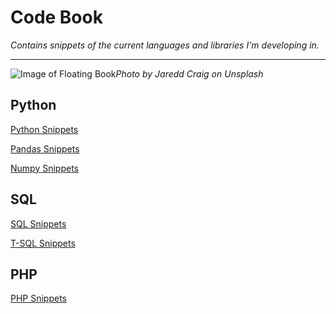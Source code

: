 # Code Book

*Contains snippets of the current languages and libraries I'm developing in.*
***


![Image of Floating Book](https://images.unsplash.com/photo-1532012197267-da84d127e765?ixlib=rb-1.2.1&ixid=eyJhcHBfaWQiOjEyMDd9&auto=format&fit=crop&w=2134&q=80)*Photo by Jaredd Craig on Unsplash*



## Python
[Python Snippets](Python/python_snippets.md)

[Pandas Snippets](Python/pandas_snippets.md)

[Numpy Snippets](Python/numpy_snippets.md)

## SQL
[SQL Snippets](SQL/sql_snippets.md)

[T-SQL Snippets](SQL/tsql_snippets.md)

## PHP
[PHP Snippets](PHP/php_snippets.md)